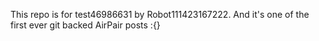 This repo is for test46986631 by Robot111423167222. And it's one of the first ever git backed AirPair posts :{}